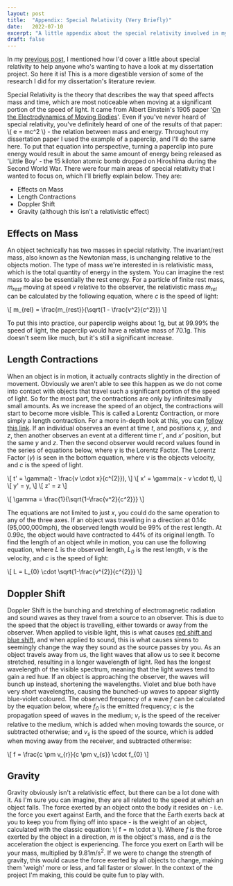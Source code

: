 ```yaml
---
layout: post
title:  "Appendix: Special Relativity (Very Briefly)"
date:   2022-07-10
excerpt: "A little appendix about the special relativity involved in my dissertation project, explained in the Virtual Reality Development post."
draft: false
---
```


In my [previous post](https://cameron-leech-thomson.github.io/blog/virtual-reality-development/), I mentioned how I'd cover a little about special relativity to help anyone who's wanting to have a look at my dissertation project. So here it is! This is a more digestible version of some of the research I did for my dissertation's literature review.

Special Relativity is the theory that describes the way that speed affects mass and time, which are most noticeable when moving at a significant portion of the speed of light. It came from Albert Einstein's 1905 paper '[On the Electrodynamics of Moving Bodies](https://users.physics.ox.ac.uk/~rtaylor/teaching/specrel.pdf)'. Even if you've never heard of special relativity, you've definitely heard of one of the results of that paper: \\( e = mc^2 \\) - the relation between mass and energy. Throughout my dissertation paper I used the example of a paperclip, and I'll do the same here. To put that equation into perspective, turning a paperclip into pure energy would result in about the same amount of energy being released as 'Little Boy' - the 15 kiloton atomic bomb dropped on Hiroshima during the Second World War. There were four main areas of special relativity that I wanted to focus on, which I'll briefly explain below. They are:

- Effects on Mass
- Length Contractions
- Doppler Shift
- Gravity (although this isn't a relativistic effect)

## Effects on Mass

An object technically has two masses in special relativity. The invariant/rest mass, also known as the Newtonian mass, is unchanging relative to the objects motion. The type of mass we're interested in is relativistic mass, which is the total quantity of energy in the system. You can imagine the rest mass to also be essentially the rest energy. For a particle of finite rest mass, *m<sub>rest</sub>* moving at speed *v* relative to the observer, the relativistic mass *m<sub>rel</sub>* can be calculated by the following equation, where *c* is the speed of light:

\\[ m_{rel} = \frac{m_{rest}}{\sqrt{1 - \frac{v^2}{c^2}}} \\]

To put this into practice, our paperclip weighs about 1g, but at 99.99% the speed of light, the paperclip would have a relative mass of 70.1g. This doesn't seem like much, but it's still a significant increase.

## Length Contractions

When an object is in motion, it actually contracts slightly in the direction of movement. Obviously we aren't able to see this happen as we do not come into contact with objects that travel such a significant portion of the speed of light. So for the most part, the contractions are only by infinitesimally small amounts. As we increase the speed of an object, the contractions will start to become more visible. This is called a Lorentz Contraction, or more simply a length contraction. For a more in-depth look at this, you can [follow this link](https://en.wikipedia.org/wiki/Length_contraction). If an individual observes an event at time *t*, and positions *x*, *y*, and *z*, then another observes an event at a different time *t’*, and *x’* position, but the same *y* and *z*. Then the second observer would record values found in the series of equations below, where *γ* is the Lorentz Factor. The Lorentz Factor (*γ*) is seen in the bottom equation, where *v* is the objects velocity, and *c* is the speed of light.

\\[ t' = \gamma(t - \frac{v \cdot x}{c^{2}}), \\]
\\[ x' = \gamma(x - v \cdot t), \\]
\\[ y' = y, \\]
\\[ z' = z \\]

\\[ \gamma = \frac{1}{\sqrt{1-\frac{v^2}{c^2}}} \\]

The equations are not limited to just *x*, you could do the same operation to any of the three axes. If an object was travelling in a direction at 0.14c (95,000,000mph), the observed length would be 99% of the rest length. At 0.99c, the object would have contracted to 44% of its original length. To find the length of an object while in motion, you can use the following equation, where *L* is the observed length, *L<sub>0</sub>* is the rest length, *v* is the velocity, and *c* is the speed of light:

\\[ L = L_{0} \cdot \sqrt{1-\frac{v^{2}}{c^{2}}} \\]

## Doppler Shift

Doppler Shift is the bunching and stretching of electromagnetic radiation and sound waves as they travel from a source to an observer. This is due to the speed that the object is travelling, either towards or away from the observer. When applied to visible light, this is what causes [red shift and blue shift](https://en.wikipedia.org/wiki/Redshift), and when applied to sound, this is what causes sirens to seemingly change the way they sound as the source passes by you. As an object travels away from us, the light waves that allow us to see it become stretched, resulting in a longer wavelength of light. Red has the longest wavelength of the visible spectrum, meaning that the light waves tend to gain a red hue. If an object is approaching the observer, the waves will bunch up instead, shortening the wavelengths. Violet and blue both have very short wavelengths, causing the bunched-up waves to appear slightly blue-violet coloured. The observed frequency of a wave *f* can be calculated by the equation below, where *f<sub>0</sub>* is the emitted frequency; *c* is the propagation speed of waves in the medium; *v<sub>r</sub>* is the speed of the receiver relative to the medium, which is added when moving towards the source, or subtracted otherwise; and *v<sub>s</sub>* is the speed of the source, which is added when moving away from the receiver, and subtracted otherwise:

\\[ f = \frac{c \pm v_{r}}{c \pm v_{s}} \cdot f_{0} \\]

## Gravity

Gravity obviously isn't a relativistic effect, but there can be a lot done with it. As I'm sure you can imagine, they are all related to the speed at which an object falls. The force exerted by an object onto the body it resides on - i.e. the force you exert against Earth, and the force that the Earth exerts back at you to keep you from flying off into space - is the weight of an object, calculated with the classic equation: \\( f = m \cdot a \\). Where *f* is the force exerted by the object in a direction, *m* is the object's mass, and *a* is the acceleration the object is experiencing. The force you exert on Earth will be your mass, multiplied by 9.81m/s<sup>2</sup>. If we were to change the strength of gravity, this would cause the force exerted by all objects to change, making them 'weigh' more or less, and fall faster or slower. In the context of the project I'm making, this could be quite fun to play with.
